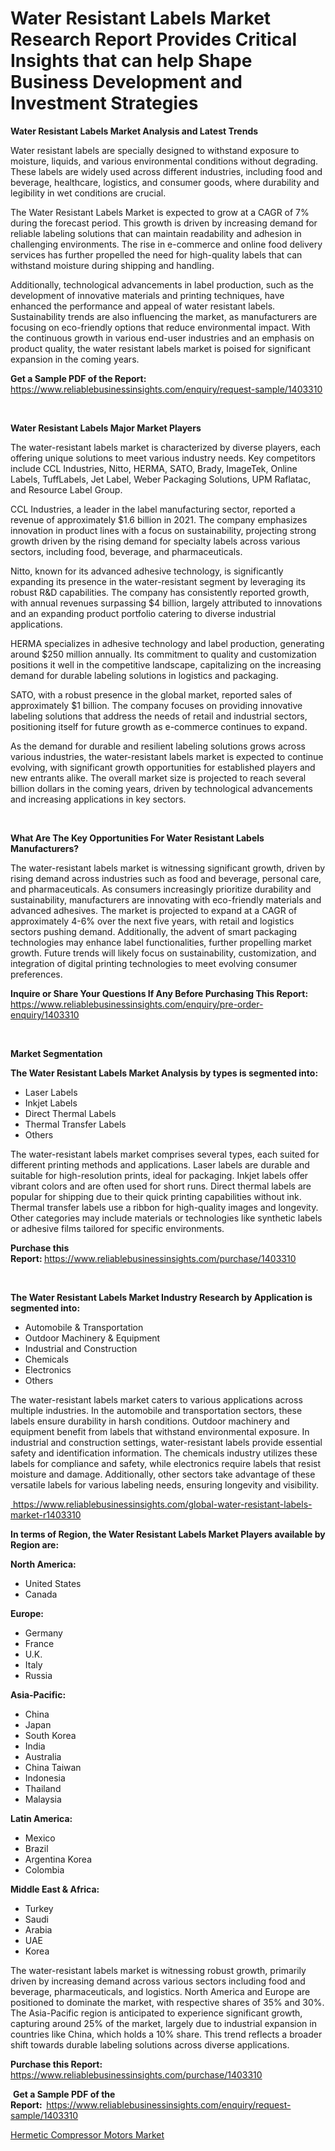 <p><h1>Water Resistant Labels Market Research Report Provides Critical Insights that can help Shape Business Development and Investment Strategies</h1></p><p><strong>Water Resistant Labels Market Analysis and Latest Trends</strong></p>
<p><p>Water resistant labels are specially designed to withstand exposure to moisture, liquids, and various environmental conditions without degrading. These labels are widely used across different industries, including food and beverage, healthcare, logistics, and consumer goods, where durability and legibility in wet conditions are crucial. </p><p>The Water Resistant Labels Market is expected to grow at a CAGR of 7% during the forecast period. This growth is driven by increasing demand for reliable labeling solutions that can maintain readability and adhesion in challenging environments. The rise in e-commerce and online food delivery services has further propelled the need for high-quality labels that can withstand moisture during shipping and handling.</p><p>Additionally, technological advancements in label production, such as the development of innovative materials and printing techniques, have enhanced the performance and appeal of water resistant labels. Sustainability trends are also influencing the market, as manufacturers are focusing on eco-friendly options that reduce environmental impact. With the continuous growth in various end-user industries and an emphasis on product quality, the water resistant labels market is poised for significant expansion in the coming years.</p></p>
<p><strong>Get a Sample PDF of the Report:&nbsp;</strong> <a href="https://www.reliablebusinessinsights.com/enquiry/request-sample/1403310?utm_campaign=115&utm_medium=2&utm_source=Github&utm_content=ia&utm_term=12012025&utm_id=water-resistant-labels">https://www.reliablebusinessinsights.com/enquiry/request-sample/1403310</a></p>
<p>&nbsp;</p>
<p><strong>Water Resistant Labels Major Market Players</strong></p>
<p><p>The water-resistant labels market is characterized by diverse players, each offering unique solutions to meet various industry needs. Key competitors include CCL Industries, Nitto, HERMA, SATO, Brady, ImageTek, Online Labels, TuffLabels, Jet Label, Weber Packaging Solutions, UPM Raflatac, and Resource Label Group.</p><p>CCL Industries, a leader in the label manufacturing sector, reported a revenue of approximately $1.6 billion in 2021. The company emphasizes innovation in product lines with a focus on sustainability, projecting strong growth driven by the rising demand for specialty labels across various sectors, including food, beverage, and pharmaceuticals.</p><p>Nitto, known for its advanced adhesive technology, is significantly expanding its presence in the water-resistant segment by leveraging its robust R&D capabilities. The company has consistently reported growth, with annual revenues surpassing $4 billion, largely attributed to innovations and an expanding product portfolio catering to diverse industrial applications.</p><p>HERMA specializes in adhesive technology and label production, generating around $250 million annually. Its commitment to quality and customization positions it well in the competitive landscape, capitalizing on the increasing demand for durable labeling solutions in logistics and packaging.</p><p>SATO, with a robust presence in the global market, reported sales of approximately $1 billion. The company focuses on providing innovative labeling solutions that address the needs of retail and industrial sectors, positioning itself for future growth as e-commerce continues to expand.</p><p>As the demand for durable and resilient labeling solutions grows across various industries, the water-resistant labels market is expected to continue evolving, with significant growth opportunities for established players and new entrants alike. The overall market size is projected to reach several billion dollars in the coming years, driven by technological advancements and increasing applications in key sectors.</p></p>
<p>&nbsp;</p>
<p><strong>What Are The Key Opportunities For Water Resistant Labels Manufacturers?</strong></p>
<p><p>The water-resistant labels market is witnessing significant growth, driven by rising demand across industries such as food and beverage, personal care, and pharmaceuticals. As consumers increasingly prioritize durability and sustainability, manufacturers are innovating with eco-friendly materials and advanced adhesives. The market is projected to expand at a CAGR of approximately 4-6% over the next five years, with retail and logistics sectors pushing demand. Additionally, the advent of smart packaging technologies may enhance label functionalities, further propelling market growth. Future trends will likely focus on sustainability, customization, and integration of digital printing technologies to meet evolving consumer preferences.</p></p>
<p><strong>Inquire or Share Your Questions If Any Before Purchasing This Report:</strong> <a href="https://www.reliablebusinessinsights.com/enquiry/pre-order-enquiry/1403310?utm_campaign=115&utm_medium=2&utm_source=Github&utm_content=ia&utm_term=12012025&utm_id=water-resistant-labels">https://www.reliablebusinessinsights.com/enquiry/pre-order-enquiry/1403310</a></p>
<p>&nbsp;</p>
<p><strong>Market Segmentation</strong></p>
<p><strong>The Water Resistant Labels Market Analysis by types is segmented into:</strong></p>
<p><ul><li>Laser Labels</li><li>Inkjet Labels</li><li>Direct Thermal Labels</li><li>Thermal Transfer Labels</li><li>Others</li></ul></p>
<p><p>The water-resistant labels market comprises several types, each suited for different printing methods and applications. Laser labels are durable and suitable for high-resolution prints, ideal for packaging. Inkjet labels offer vibrant colors and are often used for short runs. Direct thermal labels are popular for shipping due to their quick printing capabilities without ink. Thermal transfer labels use a ribbon for high-quality images and longevity. Other categories may include materials or technologies like synthetic labels or adhesive films tailored for specific environments.</p></p>
<p><strong>Purchase this Report:&nbsp;</strong><a href="https://www.reliablebusinessinsights.com/purchase/1403310?utm_campaign=115&utm_medium=2&utm_source=Github&utm_content=ia&utm_term=12012025&utm_id=water-resistant-labels">https://www.reliablebusinessinsights.com/purchase/1403310</a></p>
<p>&nbsp;</p>
<p><strong>The Water Resistant Labels Market Industry Research by Application is segmented into:</strong></p>
<p><ul><li>Automobile & Transportation</li><li>Outdoor Machinery & Equipment</li><li>Industrial and Construction</li><li>Chemicals</li><li>Electronics</li><li>Others</li></ul></p>
<p><p>The water-resistant labels market caters to various applications across multiple industries. In the automobile and transportation sectors, these labels ensure durability in harsh conditions. Outdoor machinery and equipment benefit from labels that withstand environmental exposure. In industrial and construction settings, water-resistant labels provide essential safety and identification information. The chemicals industry utilizes these labels for compliance and safety, while electronics require labels that resist moisture and damage. Additionally, other sectors take advantage of these versatile labels for various labeling needs, ensuring longevity and visibility.</p></p>
<p><a href="https://www.reliablebusinessinsights.com/global-water-resistant-labels-market-r1403310?utm_campaign=115&utm_medium=2&utm_source=Github&utm_content=ia&utm_term=12012025&utm_id=water-resistant-labels">&nbsp;https://www.reliablebusinessinsights.com/global-water-resistant-labels-market-r1403310</a></p>
<p><strong>In terms of Region, the Water Resistant Labels Market Players available by Region are:</strong></p>
<p>
    <p> <strong> North America: </strong>
        <ul>
            <li>United States</li>
            <li>Canada</li>
        </ul>
        </p> 
    <p> <strong> Europe: </strong>
        <ul>
            <li>Germany</li>
            <li>France</li>
            <li>U.K.</li>
            <li>Italy</li>
            <li>Russia</li>
        </ul>
        </p> 
    <p> <strong> Asia-Pacific: </strong>
        <ul>
            <li>China</li>
            <li>Japan</li>
            <li>South Korea</li>
            <li>India</li>
            <li>Australia</li>
            <li>China Taiwan</li>
            <li>Indonesia</li>
            <li>Thailand</li>
            <li>Malaysia</li>
        </ul>
        </p> 
    <p> <strong> Latin America: </strong>
        <ul>
            <li>Mexico</li>
            <li>Brazil</li>
            <li>Argentina Korea</li>
            <li>Colombia</li>
        </ul>
        </p> 
    <p> <strong> Middle East & Africa: </strong>
        <ul>
            <li>Turkey</li>
            <li>Saudi</li>
            <li>Arabia</li>
            <li>UAE</li>
            <li>Korea</li>
        </ul>
    </p>
    </p>
<p><p>The water-resistant labels market is witnessing robust growth, primarily driven by increasing demand across various sectors including food and beverage, pharmaceuticals, and logistics. North America and Europe are positioned to dominate the market, with respective shares of 35% and 30%. The Asia-Pacific region is anticipated to experience significant growth, capturing around 25% of the market, largely due to industrial expansion in countries like China, which holds a 10% share. This trend reflects a broader shift towards durable labeling solutions across diverse applications.</p></p>
<p><strong>Purchase this Report: </strong><a href="https://www.reliablebusinessinsights.com/purchase/1403310?utm_campaign=115&utm_medium=2&utm_source=Github&utm_content=ia&utm_term=12012025&utm_id=water-resistant-labels">https://www.reliablebusinessinsights.com/purchase/1403310</a></p>
<p>&nbsp;<strong>Get a Sample PDF of the Report:&nbsp;&nbsp;</strong><a href="https://www.reliablebusinessinsights.com/enquiry/request-sample/1403310?utm_campaign=115&utm_medium=2&utm_source=Github&utm_content=ia&utm_term=12012025&utm_id=water-resistant-labels">https://www.reliablebusinessinsights.com/enquiry/request-sample/1403310</a></p>
<p><strong></strong></p>
<p><p><a href="https://github.com/bogganbillie6969/Market-Research-Report-List-1/blob/main/hermetic-compressor-motors-market.md?utm_campaign=115&utm_medium=2&utm_source=Github&utm_content=ia&utm_term=12012025&utm_id=water-resistant-labels">Hermetic Compressor Motors Market</a></p></p>